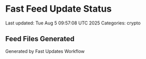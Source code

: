 # Fast Feed Update Status
Last updated: Tue Aug  5 09:57:08 UTC 2025
Categories: crypto

## Feed Files Generated

Generated by Fast Updates Workflow
